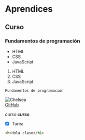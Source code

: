 # Aprendices
## Curso
### Fundamentos de programación 

- HTML
- CSS
- JavaScript

1. HTML
2. CSS
3. JavaScript

~~~
Fundamentos de programación
~~~

![Chelsea](https://www.futbolred.com/files/article_main/files/crop/uploads/2021/08/22/6122ff65dc276.r_1629689276120.0-51-1922-1012.jpeg)<br>
[GitHub](https://github.com/)

*curso*
***curso***

- [x] Tarea

```html
<h>Hola clase</h1>
```
